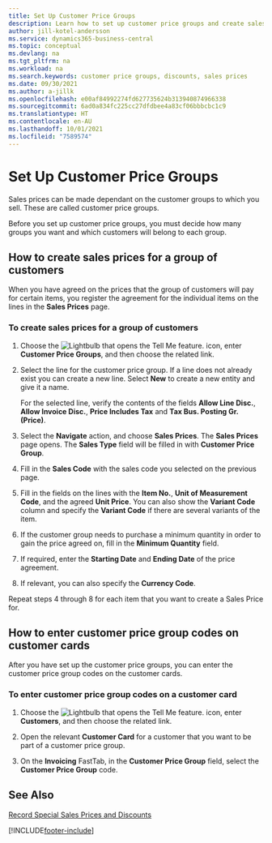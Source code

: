 ```yaml
---
title: Set Up Customer Price Groups
description: Learn how to set up customer price groups and create sales prices for those groups.
author: jill-kotel-andersson
ms.service: dynamics365-business-central
ms.topic: conceptual
ms.devlang: na
ms.tgt_pltfrm: na
ms.workload: na
ms.search.keywords: customer price groups, discounts, sales prices
ms.date: 09/30/2021
ms.author: a-jillk
ms.openlocfilehash: e00af84992274fd627735624b313940874966338
ms.sourcegitcommit: 6ad0a834fc225cc27dfdbee4a83cf06bbbcbc1c9
ms.translationtype: HT
ms.contentlocale: en-AU
ms.lasthandoff: 10/01/2021
ms.locfileid: "7589574"
---
```

# <a name="set-up-customer-price-groups"></a>Set Up Customer Price Groups
  
Sales prices can be made dependant on the customer groups to which you sell. These are called customer price groups.

Before you set up customer price groups, you must decide how many groups you want and which customers will belong to each group.  

## <a name="how-to-create-sales-prices-for-a-group-of-customers"></a>How to create sales prices for a group of customers  

When you have agreed on the prices that the group of customers will pay for certain items, you register the agreement for the individual items on the lines in the **Sales Prices** page.

### <a name="to-create-sales-prices-for-a-group-of-customers"></a>To create sales prices for a group of customers

1. Choose the ![Lightbulb that opens the Tell Me feature.](media/ui-search/search_small.png "Tell me what you want to do") icon, enter **Customer Price Groups**, and then choose the related link.  

2. Select the line for the customer price group. If a line does not already exist you can create a new line. Select **New** to create a new entity and give it a name.  
    
    For the selected line, verify the contents of the fields **Allow Line Disc.**, **Allow Invoice Disc.**, **Price Includes Tax** and **Tax Bus. Posting Gr. (Price)**. 
  
3. Select the **Navigate** action, and choose **Sales Prices**. The **Sales Prices** page opens. The **Sales Type** field will be filled in with **Customer Price Group**.  
  
4. Fill in the **Sales Code** with the sales code you selected on the previous page.  
  
5. Fill in the fields on the lines with the **Item No.**, **Unit of Measurement Code**, and the agreed **Unit Price**. You can also show the **Variant Code** column and specify the **Variant Code** if there are several variants of the item.  
  
6. If the customer group needs to purchase a minimum quantity in order to gain the price agreed on, fill in the **Minimum Quantity** field.  

7. If required, enter the **Starting Date** and **Ending Date** of the price agreement.  
  
8. If relevant, you can also specify the **Currency Code**.

Repeat steps 4 through 8 for each item that you want to create a Sales Price for.

## <a name="how-to-enter-customer-price-group-codes-on-customer-cards"></a>How to enter customer price group codes on customer cards  

After you have set up the customer price groups, you can enter the customer price group codes on the customer cards.

### <a name="to-enter-customer-price-group-codes-on-a-customer-card"></a>To enter customer price group codes on a customer card  

1. Choose the ![Lightbulb that opens the Tell Me feature.](media/ui-search/search_small.png "Tell me what you want to do") icon, enter **Customers**, and then choose the related link.  

2. Open the relevant **Customer Card** for a customer that you want to be part of a customer price group.  

3. On the **Invoicing** FastTab, in the **Customer Price Group** field, select the **Customer Price Group** code.  


## <a name="see-also"></a>See Also

[Record Special Sales Prices and Discounts](sales-how-record-sales-price-discount-payment-agreements.md)  

[!INCLUDE[footer-include](includes/footer-banner.md)]
